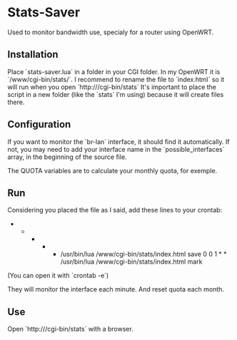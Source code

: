 # Stats-Saver
Used to monitor bandwidth use, specialy for a router using OpenWRT.

## Installation

Place ´stats-saver.lua´ in a folder in your CGI folder.
In my OpenWRT it is ´/www/cgi-bin/stats/´.
I recommend to rename the file to ´index.html´ so it will run when you open ´http://<your-router-ip>/cgi-bin/stats´
It's important to place the script in a new folder (like the ´stats´ I'm using) because it will create files there.

## Configuration

If you want to monitor the ´br-lan´ interface, it should find it automatically.
If not, you may need to add your interface name in the ´possible_interfaces´ array, in the beginning of the source file.

The QUOTA variables are to calculate your monthly quota, for exemple.

## Run

Considering you placed the file as I said, add these lines to your crontab:

* * * * * /usr/bin/lua /www/cgi-bin/stats/index.html save
0 0 1 * * /usr/bin/lua /www/cgi-bin/stats/index.html mark

(You can open it with ´crontab -e´)

They will monitor the interface each minute. And reset quota each month.

## Use

Open ´http://<your-router-ip>/cgi-bin/stats´ with a browser.
